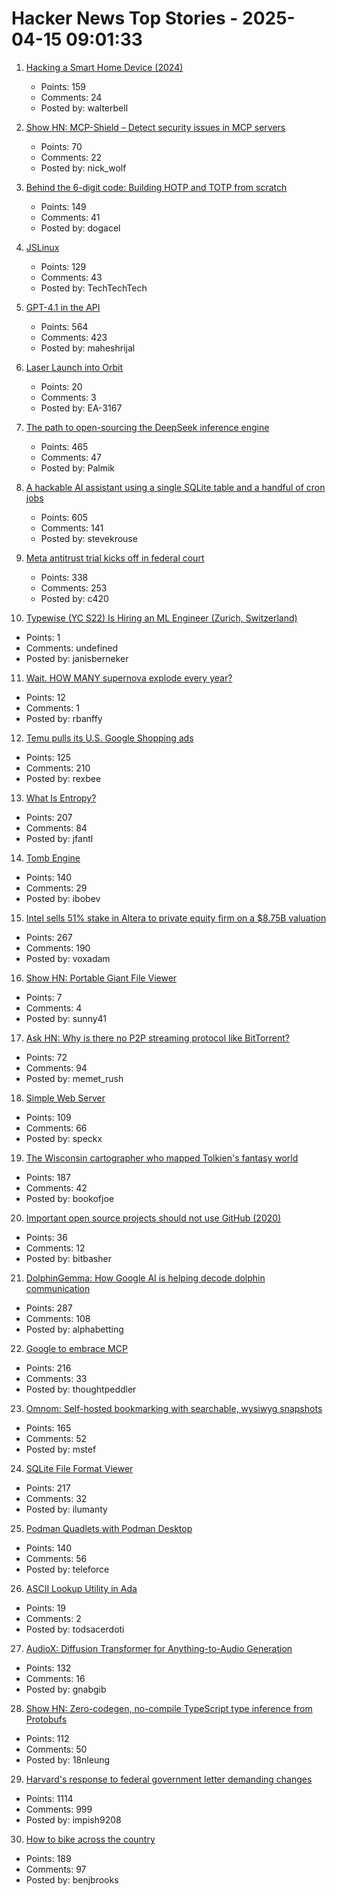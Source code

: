 # Hacker News Top Stories - 2025-04-15 09:01:33

1. [Hacking a Smart Home Device (2024)](https://jmswrnr.com/blog/hacking-a-smart-home-device)
   - Points: 159
   - Comments: 24
   - Posted by: walterbell

2. [Show HN: MCP-Shield – Detect security issues in MCP servers](https://github.com/riseandignite/mcp-shield)
   - Points: 70
   - Comments: 22
   - Posted by: nick_wolf

3. [Behind the 6-digit code: Building HOTP and TOTP from scratch](https://blog.dogac.dev/how-do-one-time-passwords-work/)
   - Points: 149
   - Comments: 41
   - Posted by: dogacel

4. [JSLinux](https://www.bellard.org/jslinux/)
   - Points: 129
   - Comments: 43
   - Posted by: TechTechTech

5. [GPT-4.1 in the API](https://openai.com/index/gpt-4-1/)
   - Points: 564
   - Comments: 423
   - Posted by: maheshrijal

6. [Laser Launch into Orbit](http://toughsf.blogspot.com/2017/03/laser-launch-into-orbit.html)
   - Points: 20
   - Comments: 3
   - Posted by: EA-3167

7. [The path to open-sourcing the DeepSeek inference engine](https://github.com/deepseek-ai/open-infra-index/tree/main/OpenSourcing_DeepSeek_Inference_Engine)
   - Points: 465
   - Comments: 47
   - Posted by: Palmik

8. [A hackable AI assistant using a single SQLite table and a handful of cron jobs](https://www.geoffreylitt.com/2025/04/12/how-i-made-a-useful-ai-assistant-with-one-sqlite-table-and-a-handful-of-cron-jobs)
   - Points: 605
   - Comments: 141
   - Posted by: stevekrouse

9. [Meta antitrust trial kicks off in federal court](https://www.axios.com/pro/tech-policy/2025/04/14/ftc-meta-antitrust-trial-kicks-off-in-federal-court)
   - Points: 338
   - Comments: 253
   - Posted by: c420

10. [Typewise (YC S22) Is Hiring an ML Engineer (Zurich, Switzerland)](https://www.ycombinator.com/companies/typewise/jobs/u4OdKNh-machine-learning-engineer-f-m-x)
   - Points: 1
   - Comments: undefined
   - Posted by: janisberneker

11. [Wait. HOW MANY supernova explode every year?](https://badastronomy.beehiiv.com/p/ban-447-wait-how-many-supernova-explode)
   - Points: 12
   - Comments: 1
   - Posted by: rbanffy

12. [Temu pulls its U.S. Google Shopping ads](https://searchengineland.com/temu-pulls-us-google-shopping-ads-454260)
   - Points: 125
   - Comments: 210
   - Posted by: rexbee

13. [What Is Entropy?](https://jasonfantl.com/posts/What-is-Entropy/)
   - Points: 207
   - Comments: 84
   - Posted by: jfantl

14. [Tomb Engine](https://tombengine.com/)
   - Points: 140
   - Comments: 29
   - Posted by: ibobev

15. [Intel sells 51% stake in Altera to private equity firm on a $8.75B valuation](https://newsroom.intel.com/corporate/intel-partner-deal-news-april2025)
   - Points: 267
   - Comments: 190
   - Posted by: voxadam

16. [Show HN: Portable Giant File Viewer](https://github.com/sunny-chung/giant-log-viewer)
   - Points: 7
   - Comments: 4
   - Posted by: sunny41

17. [Ask HN: Why is there no P2P streaming protocol like BitTorrent?](undefined)
   - Points: 72
   - Comments: 94
   - Posted by: memet_rush

18. [Simple Web Server](https://simplewebserver.org/)
   - Points: 109
   - Comments: 66
   - Posted by: speckx

19. [The Wisconsin cartographer who mapped Tolkien's fantasy world](https://www.wpr.org/news/wisconsin-cartographer-karen-wynn-fonstad-mapped-tolkien-fantasy-world-oshkosh)
   - Points: 187
   - Comments: 42
   - Posted by: bookofjoe

20. [Important open source projects should not use GitHub (2020)](https://unixdigest.com/articles/important-open-source-projects-should-not-use-github.html)
   - Points: 36
   - Comments: 12
   - Posted by: bitbasher

21. [DolphinGemma: How Google AI is helping decode dolphin communication](https://blog.google/technology/ai/dolphingemma/)
   - Points: 287
   - Comments: 108
   - Posted by: alphabetting

22. [Google to embrace MCP](https://techcrunch.com/2025/04/09/google-says-itll-embrace-anthropics-standard-for-connecting-ai-models-to-data/)
   - Points: 216
   - Comments: 33
   - Posted by: thoughtpeddler

23. [Omnom: Self-hosted bookmarking with searchable, wysiwyg snapshots](https://omnom.zone/?src=hn)
   - Points: 165
   - Comments: 52
   - Posted by: mstef

24. [SQLite File Format Viewer](https://sqlite-internal.pages.dev)
   - Points: 217
   - Comments: 32
   - Posted by: ilumanty

25. [Podman Quadlets with Podman Desktop](https://podman-desktop.io/blog/podman-quadlet)
   - Points: 140
   - Comments: 56
   - Posted by: teleforce

26. [ASCII Lookup Utility in Ada](https://coniferproductions.com/ada/ohyes/ascii-lookup-utility/)
   - Points: 19
   - Comments: 2
   - Posted by: todsacerdoti

27. [AudioX: Diffusion Transformer for Anything-to-Audio Generation](https://zeyuet.github.io/AudioX/)
   - Points: 132
   - Comments: 16
   - Posted by: gnabgib

28. [Show HN: Zero-codegen, no-compile TypeScript type inference from Protobufs](https://github.com/nathanhleung/protobuf-ts-types)
   - Points: 112
   - Comments: 50
   - Posted by: 18nleung

29. [Harvard's response to federal government letter demanding changes](https://www.harvard.edu/president/news/2025/the-promise-of-american-higher-education/)
   - Points: 1114
   - Comments: 999
   - Posted by: impish9208

30. [How to bike across the country](https://www.brooks.team/posts/how-to-bike-across-the-country/)
   - Points: 189
   - Comments: 97
   - Posted by: benjbrooks

